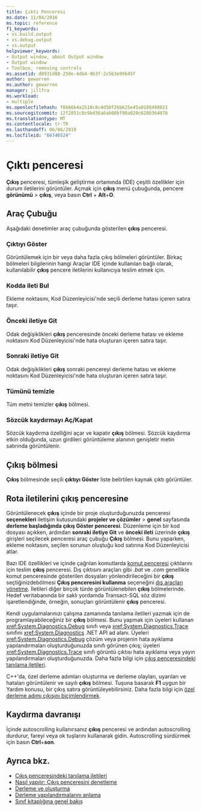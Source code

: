 ```yaml
---
title: Çıktı Penceresi
ms.date: 11/04/2016
ms.topic: reference
f1_keywords:
- vs.build.output
- vs.debug.output
- vs.output
helpviewer_keywords:
- Output window, about Output window
- Output window
- Toolbox, removing controls
ms.assetid: d8931d88-250e-4db4-963f-2c5b3e99b45f
author: gewarren
ms.author: gewarren
manager: jillfra
ms.workload:
- multiple
ms.openlocfilehash: f8866b4a2518c8c4d58f26b625e45a0188498021
ms.sourcegitcommit: 12f2851c8c9bd36a6ab00bf90a020c620b364076
ms.translationtype: MT
ms.contentlocale: tr-TR
ms.lasthandoff: 06/06/2019
ms.locfileid: "66746524"
---
```

# <a name="output-window"></a>Çıktı penceresi

**Çıkış** penceresi, tümleşik geliştirme ortamında (IDE) çeşitli özellikler için durum iletilerini görüntüler. Açmak için **çıkış** menü çubuğunda, pencere **görünümü** > **çıkış**, veya basın **Ctrl** +  **Alt**+**O**.

## <a name="toolbar"></a>Araç Çubuğu

Aşağıdaki denetimler araç çubuğunda gösterilen **çıkış** penceresi.

### <a name="show-output-from"></a>Çıktıyı Göster

Görüntülemek için bir veya daha fazla çıkış bölmeleri görüntüler. Birkaç bölmeleri bilgilerinin hangi Araçlar IDE içinde kullanılan bağlı olarak, kullanılabilir **çıkış** pencere iletilerini kullanıcıya teslim etmek için.

### <a name="find-message-in-code"></a>Kodda ileti Bul

Ekleme noktasını, Kod Düzenleyicisi'nde seçili derleme hatası içeren satıra taşır.

### <a name="go-to-previous-message"></a>Önceki iletiye Git

Odak değişiklikleri **çıkış** penceresinde önceki derleme hatası ve ekleme noktasını Kod Düzenleyicisi'nde hata oluşturan içeren satıra taşır.

### <a name="go-to-next-message"></a>Sonraki iletiye Git

Odak değişiklikleri **çıkış** sonraki pencereyi derleme hatası ve ekleme noktasını Kod Düzenleyicisi'nde hata oluşturan içeren satıra taşır.

### <a name="clear-all"></a>Tümünü temizle

Tüm metni temizler **çıkış** bölmesi.

### <a name="toggle-word-wrap"></a>Sözcük kaydırmayı Aç/Kapat

Sözcük kaydırma özelliğini açar ve kapatır **çıkış** bölmesi. Sözcük kaydırma etkin olduğunda, uzun girdileri görüntüleme alanının genişletir metin satırında görüntülenir.

## <a name="output-pane"></a>Çıkış bölmesi

**Çıkış** bölmesinde seçili **çıktıyı Göster** liste belirtilen kaynak çıktı görüntüler.

## <a name="route-messages-to-the-output-window"></a>Rota iletilerini çıkış penceresine

Görüntülenecek **çıkış** içinde bir proje oluşturduğunuzda penceresi **seçenekleri** iletişim kutusundaki **projeler ve çözümler** > **genel**  sayfasında **derleme başladığında çıkış Göster penceresi**. Düzenleme için bir kod dosyası açıkken, ardından **sonraki iletiye Git** ve **önceki ileti** üzerinde **çıkış** girişleri seçilecek penceresi araç çubuğu  **Çıkış** bölmesi. Bunu yaparken, ekleme noktasını, seçilen sorunun oluştuğu kod satırına Kod Düzenleyicisi atlar.

Bazı IDE özellikleri ve içinde çağrılan komutlarda [komut penceresi](../../ide/reference/command-window.md) çıktılarını için teslim **çıkış** penceresi. Dış çıktısını araçları gibi *.bat* ve *.com* genellikle komut penceresinde gösterilen dosyaları yönlendirileceğini bir **çıkış** seçtiğinizdebölmesi **Çıkış penceresini kullanma** seçeneğini [dış araçları yönetme](../../ide/managing-external-tools.md). İletileri diğer birçok türde görüntülenebilen **çıkış** bölmelerinde. Hedef veritabanında bir saklı yordamda Transact-SQL söz dizimi işaretlendiğinde, örneğin, sonuçları görüntülenir **çıkış** penceresi.

Kendi uygulamalarınızı çalışma zamanında tanılama iletileri yazmak için de programlayabileceğiniz bir **çıkış** bölmesi. Bunu yapmak için üyeleri kullanan <xref:System.Diagnostics.Debug> sınıfı veya <xref:System.Diagnostics.Trace> sınıfını <xref:System.Diagnostics> .NET API ad alanı. Üyeleri <xref:System.Diagnostics.Debug> çözüm veya projenin hata ayıklama yapılandırmaları oluşturduğunuzda sınıfı görünen çıkış; üyeleri <xref:System.Diagnostics.Trace> sınıfı görüntü çıktısı hata ayıklama veya yayın yapılandırmaları oluşturduğunuzda. Daha fazla bilgi için [çıkış penceresindeki tanılama iletileri](../../debugger/diagnostic-messages-in-the-output-window.md).

C++'da, özel derleme adımları oluşturma ve derleme olayları, uyarıları ve hataları görüntülenir ve sayılı **çıkış** bölmesi. Tuşuna basarak **F1** uygun bir Yardım konusu, bir çıkış satıra görüntüleyebilirsiniz. Daha fazla bilgi için [özel derleme adımı çıkışını biçimlendirmek](/cpp/build/reference/formatting-the-output-of-a-custom-build-step-or-build-event).

## <a name="scroll-behavior"></a>Kaydırma davranışı

İçinde autoscrolling kullanırsanız **çıkış** penceresi ve ardından autoscrolling durdurur, fareyi veya ok tuşlarını kullanarak gidin. Autoscrolling sürdürmek için basın **Ctrl**+**son**.

## <a name="see-also"></a>Ayrıca bkz.

- [Çıkış penceresindeki tanılama iletileri](../../debugger/diagnostic-messages-in-the-output-window.md)
- [Nasıl yapılır: Çıkış penceresini denetleme](https://msdn.microsoft.com/Library/91aebd15-8854-4a7a-9f7d-57376fb4e858)
- [Derleme ve oluşturma](../../ide/compiling-and-building-in-visual-studio.md)
- [Derleme yapılandırmalarını anlama](../../ide/understanding-build-configurations.md)
- [Sınıf kitaplığına genel bakış](/dotnet/standard/class-library-overview)